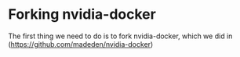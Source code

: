 # Forking nvidia-docker

The first thing we need to do is to fork nvidia-docker, which we did in (https://github.com/madeden/nvidia-docker)

